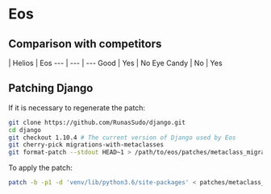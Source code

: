 # Eos

## Comparison with competitors

 | Helios | Eos
--- | --- | ---
Good | Yes | No
Eye Candy | No | Yes

## Patching Django

If it is necessary to regenerate the patch:

```bash
git clone https://github.com/RunasSudo/django.git
cd django
git checkout 1.10.4 # The current version of Django used by Eos
git cherry-pick migrations-with-metaclasses
git format-patch --stdout HEAD~1 > /path/to/eos/patches/metaclass_migration.patch
```

To apply the patch:

```bash
patch -b -p1 -d 'venv/lib/python3.6/site-packages' < patches/metaclass_migration.patch
```
